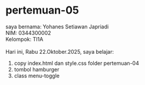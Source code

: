 # pertemuan-05

saya bernama: Yohanes Setiawan Japriadi<br>
NIM: 0344300002<br>
Kelompok: TI1A<br>
<br>
Hari ini, Rabu 22.Oktober.2025, saya belajar:
<ol>
  <li>copy index.html dan style.css folder pertemuan-04</li>
  <li>tombol hamburger</li>
  <li>class menu-toggle</li>
</ol>